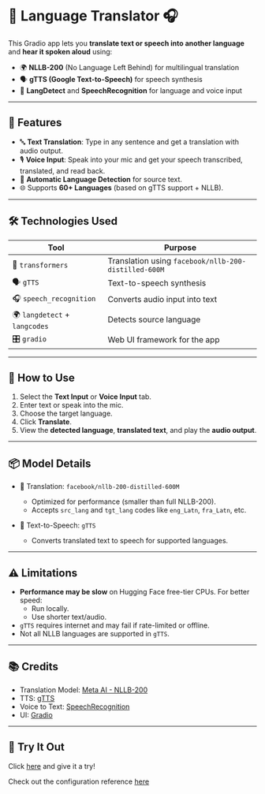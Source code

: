 # 🎤 Language Translator 🎧

This Gradio app lets you **translate text or speech into another language** and **hear it spoken aloud** using:

- 🌍 **NLLB-200** (No Language Left Behind) for multilingual translation
- 🗣️ **gTTS (Google Text-to-Speech)** for speech synthesis
- 🧠 **LangDetect** and **SpeechRecognition** for language and voice input

---

## 🚀 Features

- 🔤 **Text Translation**: Type in any sentence and get a translation with audio output.
- 🎙️ **Voice Input**: Speak into your mic and get your speech transcribed, translated, and read back.
- 🧠 **Automatic Language Detection** for source text.
- 🌐 Supports **60+ Languages** (based on gTTS support + NLLB).

---

## 🛠️ Technologies Used

| Tool | Purpose |
|------|---------|
| 🤗 `transformers` | Translation using `facebook/nllb-200-distilled-600M` |
| 🗣️ `gTTS` | Text-to-speech synthesis |
| 🎧 `speech_recognition` | Converts audio input into text |
| 🌍 `langdetect` + `langcodes` | Detects source language |
| 🎛️ `gradio` | Web UI framework for the app |

---

## 🌈 How to Use

1. Select the **Text Input** or **Voice Input** tab.
2. Enter text or speak into the mic.
3. Choose the target language.
4. Click **Translate**.
5. View the **detected language**, **translated text**, and play the **audio output**.

---

## 📦 Model Details

- 🔄 Translation: `facebook/nllb-200-distilled-600M`
  - Optimized for performance (smaller than full NLLB-200).
  - Accepts `src_lang` and `tgt_lang` codes like `eng_Latn`, `fra_Latn`, etc.

- 🎤 Text-to-Speech: `gTTS`
  - Converts translated text to speech for supported languages.

---

## ⚠️ Limitations

- **Performance may be slow** on Hugging Face free-tier CPUs. For better speed:
  - Run locally.
  - Use shorter text/audio.
- `gTTS` requires internet and may fail if rate-limited or offline.
- Not all NLLB languages are supported in `gTTS`.

---

## 📚 Credits

- Translation Model: [Meta AI - NLLB-200](https://huggingface.co/facebook/nllb-200-distilled-600M)
- TTS: [gTTS](https://pypi.org/project/gTTS/)
- Voice to Text: [SpeechRecognition](https://pypi.org/project/SpeechRecognition/)
- UI: [Gradio](https://gradio.app)

---

## 🧪 Try It Out

Click [here](https://huggingface.co/spaces/Devligan/Multilingual_AI_Translator) and give it a try!


Check out the configuration reference [here](https://huggingface.co/docs/hub/spaces-config-reference)
